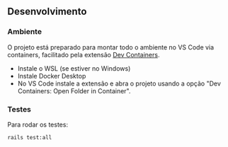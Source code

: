 ## Desenvolvimento

### Ambiente

O projeto está preparado para montar todo o ambiente no VS Code via containers, facilitado pela extensão [Dev Containers](https://marketplace.visualstudio.com/items?itemName=ms-vscode-remote.remote-containers).

- Instale o WSL (se estiver no Windows)
- Instale Docker Desktop
- No VS Code instale a extensão e abra o projeto usando a opção "Dev Containers: Open Folder in Container".

### Testes
Para rodar os testes:
```sh
rails test:all
```
